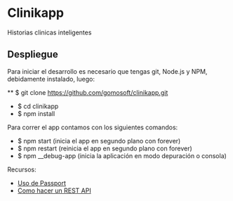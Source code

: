Clinikapp
=========

Historias clinicas inteligentes



Despliegue
----------

Para iniciar el desarrollo es necesario que tengas git, Node.js y NPM, debidamente instalado, luego:

** $ git clone https://github.com/gomosoft/clinikapp.git
* $ cd clinikapp
* $ npm install


Para correr el app contamos con los siguientes comandos:

* $ npm start  (inicia el app en segundo plano con forever)
* $ npm restart  (reinicia el app en segundo plano con forever)
* $ npm __debug-app (inicia la aplicación en modo depuración o consola)


Recursos:


* [Uso de Passport](http://scotch.io/tutorials/javascript/easy-node-authentication-setup-and-local)
* [Como hacer un REST API](http://scotch.io/tutorials/javascript/build-a-restful-api-using-node-and-express-4)

